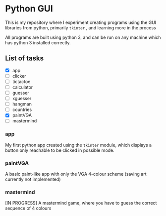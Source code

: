 # Python GUI

This is my repository where I experiment creating programs using the GUI libraries from python, primarily `tkinter` , and learning more in the process

All programs are built using python 3, and can be run on any machine which has python 3 installed correctly.

## List of tasks

- [x] app
- [ ] clicker
- [ ] tictactoe
- [ ] calculator
- [ ] guesser
- [ ] xguesser
- [ ] hangman
- [ ] countries
- [x] paintVGA
- [ ] mastermind

### app

My first python app created using the `tkinter` module, which displays a button only reachable to be clicked in possible mode.

### paintVGA

A basic paint-like app with only the VGA 4-colour scheme (saving art currently not implemented)

### mastermind

[IN PROGRESS] A mastermind game, where you have to guess the correct sequence of 4 colours
